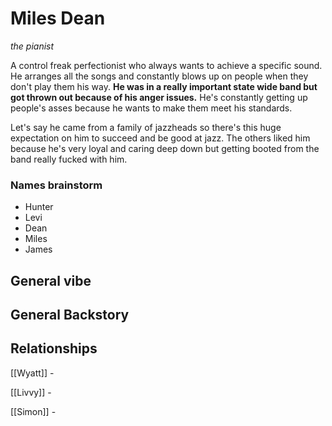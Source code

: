 # Miles Dean
*the pianist*

A control freak perfectionist who always wants to achieve a specific sound. He arranges all the songs and constantly blows up on people when they don't play them his way. **He was in a really important state wide band but got thrown out because of his anger issues.** He's constantly getting up people's asses because he wants to make them meet his standards.

Let's say he came from a family of jazzheads so there's this huge expectation on him to succeed and be good at jazz. The others liked him because he's very loyal and caring deep down but getting booted from the band really fucked with him.
### Names brainstorm

- Hunter
- Levi
- Dean
- Miles
- James
## General vibe


## General Backstory


## Relationships

[[Wyatt]] - 

[[Livvy]] - 

[[Simon]] - 